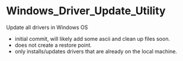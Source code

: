 # Windows_Driver_Update_Utility
Update all drivers in Windows OS
* initial commit, will likely add some ascii and clean up files soon.
* does not create a restore point.
* only installs/updates drivers that are already on the local machine.
